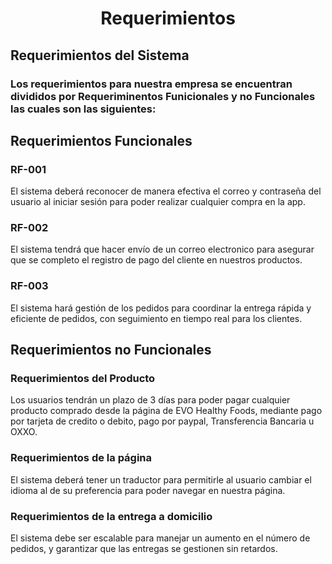 <h1 align="center"> Requerimientos </h1>

## Requerimientos del Sistema
### Los requerimientos para nuestra empresa se encuentran divididos por Requeriminentos Funicionales y no Funcionales las cuales son las siguientes: 

## Requerimientos Funcionales
### RF-001
El sistema deberá reconocer de manera efectiva el correo y contraseña del usuario al iniciar sesión para poder realizar cualquier compra en la app.
### RF-002
El sistema tendrá que hacer envío de un correo electronico para asegurar que se completo el registro de pago del cliente en nuestros productos.
### RF-003
El sistema hará gestión de los pedidos para coordinar la entrega rápida y eficiente de pedidos, con seguimiento en tiempo real para los clientes.

## Requerimientos no Funcionales
### Requerimientos del Producto
Los usuarios tendrán un plazo de 3 días para poder pagar cualquier producto comprado desde la página de EVO Healthy Foods, mediante pago por tarjeta de credito o debito, pago por paypal, Transferencia Bancaria u OXXO.
### Requerimientos de la página
El sistema deberá tener un traductor para permitirle al usuario cambiar el idioma al de su preferencia para poder navegar en nuestra página.
### Requerimientos de la entrega a domicilio
El sistema debe ser escalable para manejar un aumento en el número de pedidos, y garantizar que las entregas se gestionen sin retardos.
